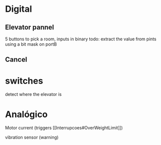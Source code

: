# Digital
## Elevator pannel
 5 buttons to pick a room, inputs in binary
  todo: extract the value from pints using a bit mask on portB

## Cancel


# switches
detect where the elevator is



# Analógico

Motor current (triggers [[Interrupcoes#OverWeightLimit]])

vibration sensor (warning)
